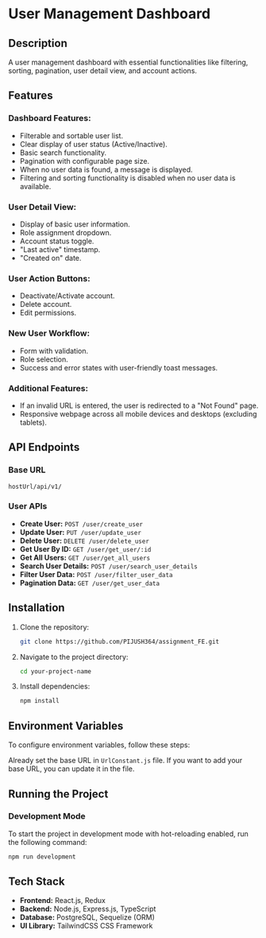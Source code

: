 # User Management Dashboard

## Description

A user management dashboard with essential functionalities like filtering, sorting, pagination, user detail view, and account actions.

## Features

### Dashboard Features:

- Filterable and sortable user list.
- Clear display of user status (Active/Inactive).
- Basic search functionality.
- Pagination with configurable page size.
- When no user data is found, a message is displayed.
- Filtering and sorting functionality is disabled when no user data is available.

### User Detail View:

- Display of basic user information.
- Role assignment dropdown.
- Account status toggle.
- "Last active" timestamp.
- "Created on" date.

### User Action Buttons:

- Deactivate/Activate account.
- Delete account.
- Edit permissions.

### New User Workflow:

- Form with validation.
- Role selection.
- Success and error states with user-friendly toast messages.

### Additional Features:

- If an invalid URL is entered, the user is redirected to a "Not Found" page.
- Responsive webpage across all mobile devices and desktops (excluding tablets).

## API Endpoints

### Base URL

```
hostUrl/api/v1/
```

### User APIs

- **Create User:** `POST /user/create_user`
- **Update User:** `PUT /user/update_user`
- **Delete User:** `DELETE /user/delete_user`
- **Get User By ID:** `GET /user/get_user/:id`
- **Get All Users:** `GET /user/get_all_users`
- **Search User Details:** `POST /user/search_user_details`
- **Filter User Data:** `POST /user/filter_user_data`
- **Pagination Data:** `GET /user/get_user_data`

## Installation

1. Clone the repository:
   ```sh
   git clone https://github.com/PIJUSH364/assignment_FE.git
   ```
2. Navigate to the project directory:
   ```sh
   cd your-project-name
   ```
3. Install dependencies:
   ```sh
   npm install
   ```

## Environment Variables

To configure environment variables, follow these steps:

Already set the base URL in `UrlConstant.js` file. If you want to add your base URL, you can update it in the file.

## Running the Project

### Development Mode

To start the project in development mode with hot-reloading enabled, run the following command:

```sh
npm run development
```

## Tech Stack

- **Frontend:** React.js, Redux
- **Backend:** Node.js, Express.js, TypeScript
- **Database:** PostgreSQL, Sequelize (ORM)
- **UI Library:** TailwindCSS CSS Framework
